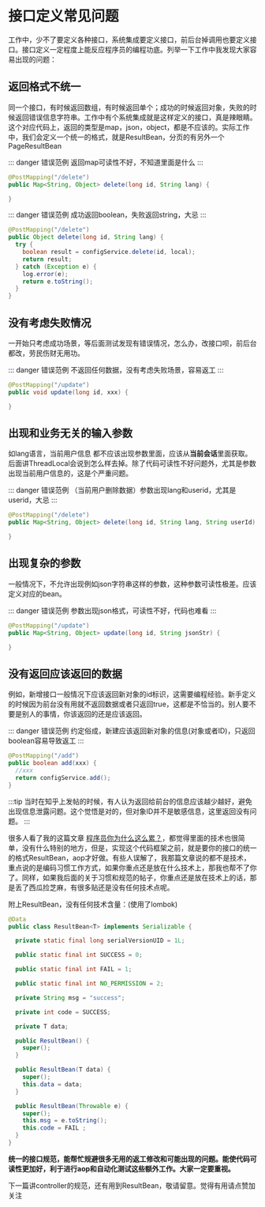 # 接口定义常见问题

工作中，少不了要定义各种接口，系统集成要定义接口，前后台掉调用也要定义接口。接口定义一定程度上能反应程序员的编程功底。列举一下工作中我发现大家容易出现的问题：

## 返回格式不统一

同一个接口，有时候返回数组，有时候返回单个；成功的时候返回对象，失败的时候返回错误信息字符串。工作中有个系统集成就是这样定义的接口，真是辣眼睛。这个对应代码上，返回的类型是map，json，object，都是不应该的。实际工作中，我们会定义一个统一的格式，就是ResultBean，分页的有另外一个PageResultBean


::: danger 错误范例
返回map可读性不好，不知道里面是什么
:::
```java
@PostMapping("/delete")
public Map<String, Object> delete(long id, String lang) {

}
```
::: danger 错误范例
成功返回boolean，失败返回string，大忌
:::
```java
@PostMapping("/delete")
public Object delete(long id, String lang) {
  try {
    boolean result = configService.delete(id, local);
    return result;
  } catch (Exception e) {
    log.error(e);
    return e.toString();
  }
}
```

## 没有考虑失败情况

一开始只考虑成功场景，等后面测试发现有错误情况，怎么办，改接口呗，前后台都改，劳民伤财无用功。

::: danger 错误范例
不返回任何数据，没有考虑失败场景，容易返工
:::
```java
@PostMapping("/update")
public void update(long id, xxx) {

}
```

## 出现和业务无关的输入参数

如lang语言，当前用户信息 都不应该出现参数里面，应该从**当前会话**里面获取。后面讲ThreadLocal会说到怎么样去掉。除了代码可读性不好问题外，尤其是参数出现当前用户信息的，这是个严重问题。

::: danger 错误范例
（当前用户删除数据）参数出现lang和userid，尤其是userid，大忌
:::
```java
@PostMapping("/delete")
public Map<String, Object> delete(long id, String lang, String userId) {

}
```

## 出现复杂的参数

一般情况下，不允许出现例如json字符串这样的参数，这种参数可读性极差。应该定义对应的bean。

::: danger 错误范例
参数出现json格式，可读性不好，代码也难看
:::
```java
@PostMapping("/update")
public Map<String, Object> update(long id, String jsonStr) {

}
```

## 没有返回应该返回的数据

例如，新增接口一般情况下应该返回新对象的id标识，这需要编程经验。新手定义的时候因为前台没有用就不返回数据或者只返回true，这都是不恰当的。别人要不要是别人的事情，你该返回的还是应该返回。

::: danger 错误范例
约定俗成，新建应该返回新对象的信息(对象或者ID)，只返回boolean容易导致返工
:::
```java
@PostMapping("/add")
public boolean add(xxx) {
  //xxx
  return configService.add();
}
```

:::tip
当时在知乎上发帖的时候，有人认为返回给前台的信息应该越少越好，避免出现信息泄露问题。这个觉悟是对的，但对象ID并不是敏感信息，这里返回没有问题。
:::

很多人看了我的这篇文章 [程序员你为什么这么累？][2]，都觉得里面的技术也很简单，没有什么特别的地方，但是，实现这个代码框架之前，就是要你的接口的统一的格式ResultBean，aop才好做。有些人误解了，我那篇文章说的都不是技术，重点说的是编码习惯工作方式，如果你重点还是放在什么技术上，那我也帮不了你了。同样，如果我后面的关于习惯和规范的帖子，你重点还是放在技术上的话，那是丢了西瓜捡芝麻，有很多贴还是没有任何技术点呢。



附上ResultBean，没有任何技术含量：(使用了lombok)

```java
@Data
public class ResultBean<T> implements Serializable {

  private static final long serialVersionUID = 1L;

  public static final int SUCCESS = 0;

  public static final int FAIL = 1;

  public static final int NO_PERMISSION = 2;

  private String msg = "success";

  private int code = SUCCESS;

  private T data;

  public ResultBean() {
    super();
  }

  public ResultBean(T data) {
    super();
    this.data = data;
  }

  public ResultBean(Throwable e) {
    super();
    this.msg = e.toString();
    this.code = FAIL ;
  }
}
```

**统一的接口规范，能帮忙规避很多无用的返工修改和可能出现的问题。能使代码可读性更加好，利于进行aop和自动化测试这些额外工作。大家一定要重视。**



下一篇讲controller的规范，还有用到ResultBean，敬请留意。觉得有用请点赞加关注



  [1]: https://www.imooc.com/article/27569
  [2]: https://www.imooc.com/article/27569
  [3]: https://github.com/xwjie/PLMCodeTemplate